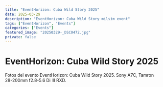 ```yaml
---
title: "EventHorizon: Cuba Wild Story 2025"
date: 2025-03-29
description: "EventHorizon: Cuba Wild Story milsim event"
tags: ["EventHorizon", "Events"]
categories: ["Events"]
featured_image: "20250329-_DSC0472.jpg"
private: false
---
```


# EventHorizon: Cuba Wild Story 2025

Fotos del evento EventHorizon: Cuba Wild Story 2025.
Sony A7C, Tamron 28-200mm f2.8-5.6 Di III RXD.

<!-- The images will be automatically displayed by the theme. -->

